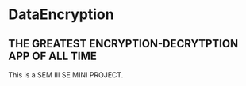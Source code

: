 # DataEncryption
## THE GREATEST ENCRYPTION-DECRYTPTION APP OF ALL TIME
This is a SEM III SE MINI PROJECT.

